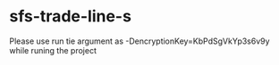 # sfs-trade-line-s

Please use run tie argument as -DencryptionKey=KbPdSgVkYp3s6v9y while runing the project

